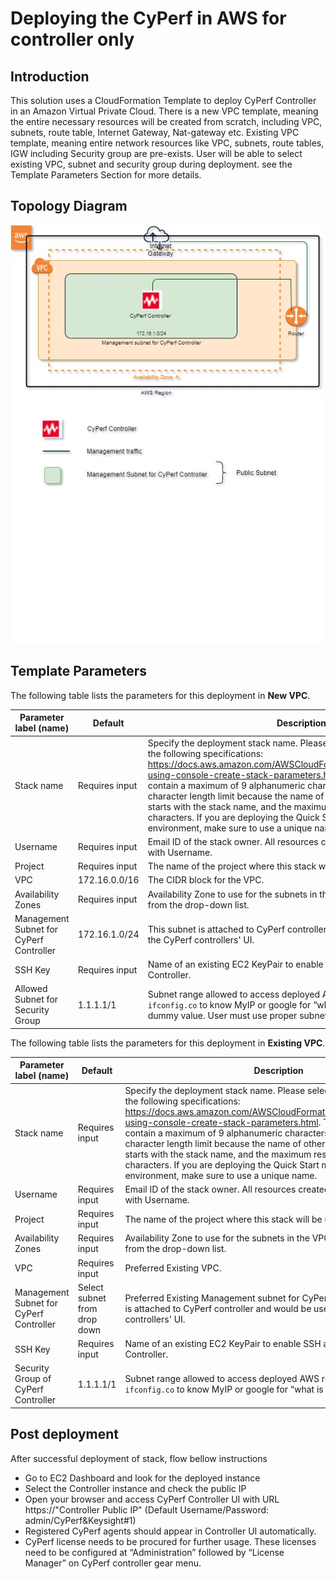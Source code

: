 # Deploying the CyPerf in AWS for controller only      
## Introduction
This solution uses a CloudFormation Template to deploy CyPerf Controller in an Amazon Virtual Private Cloud.
There is a new VPC template, meaning the entire necessary resources will be created from scratch, including VPC, subnets, route table, Internet Gateway, Nat-gateway etc. 
Existing VPC template, meaning entire network resources like VPC, subnets, route tables, IGW including Security group are pre-exists. User will be able to select existing VPC, subnet and security group during deployment.
see the Template Parameters Section for more details. 

## Topology Diagram
![cyperf_controller](cyperf_controller.jpg)

## Template Parameters
The following table lists the parameters for this deployment in **New VPC**.

| **Parameter label (name)**                   | **Default**            | **Description**  |
| ----------------------- | ----------------- | ----- |
| Stack name            | Requires input   | Specify the deployment stack name. Please select the stack name as per the following specifications: https://docs.aws.amazon.com/AWSCloudFormation/latest/UserGuide/cfn-using-console-create-stack-parameters.html. The stack name can contain a maximum of 9 alphanumeric characters. Amazon imposes this character length limit because the name of other resources from this stack starts with the stack name, and the maximum resource name length is 64 characters. If you are deploying the Quick Start multiple times in the same environment, make sure to use a unique name. |
| Username      | Requires input       | Email ID of the stack owner. All resources created by this stack are tagged with Username. |
| Project | Requires input | The name of the project where this stack will be used. |
| VPC | 172.16.0.0/16 |The CIDR block for the VPC. |
| Availability Zones | Requires input | Availability Zone to use for the subnets in the VPC. Select Availability Zone from the drop-down list. |
| Management Subnet for CyPerf Controller | 172.16.1.0/24 | This subnet is attached to CyPerf controller and would be used to access the CyPerf controllers' UI. |
| SSH Key                   | Requires input            | Name of an existing EC2 KeyPair to enable SSH access to the CyPerf Controller.  |
| Allowed Subnet for Security Group      | 1.1.1.1/1      | Subnet range allowed to access deployed AWS resources. Execute `curl ifconfig.co` to know MyIP or google for “what is my IP”. Default value is dummy value. User must use proper subnet range.  |

The following table lists the parameters for this deployment in **Existing VPC**.

| **Parameter label (name)**                   | **Default**            | **Description**  |
| ----------------------- | ----------------- | ----- |
| Stack name      | Requires input     | Specify the deployment stack name. Please select the stack name as per the following specifications: https://docs.aws.amazon.com/AWSCloudFormation/latest/UserGuide/cfn-using-console-create-stack-parameters.html. The stack name can contain a maximum of 9 alphanumeric characters. Amazon imposes this character length limit because the name of other resources from this stack starts with the stack name, and the maximum resource name length is 64 characters. If you are deploying the Quick Start multiple times in the same environment, make sure to use a unique name.  |
| Username                  | Requires input            | Email ID of the stack owner. All resources created by this stack are tagged with Username.  | 
| Project                  | Requires input            | The name of the project where this stack will be used.  | 
| Availability Zones                  | Requires input            | Availability Zone to use for the subnets in the VPC. Select Availability Zone from the drop-down list.  | 
| VPC                  | Requires input          | Preferred Existing VPC.  | 
| Management Subnet for CyPerf Controller                  | Select subnet from drop down            | Preferred Existing Management subnet for CyPerf Controller. This subnet is attached to CyPerf controller and would be used to access the CyPerf controllers' UI.  |
| SSH Key                   | Requires input            | Name of an existing EC2 KeyPair to enable SSH access to the CyPerf Controller.  | 
| Security Group of CyPerf Controller                  | 1.1.1.1/1            | Subnet range allowed to access deployed AWS resources. Execute `curl ifconfig.co` to know MyIP or google for “what is my IP”.  |

## Post deployment

After successful deployment of stack, flow bellow instructions

-	Go to EC2 Dashboard and look for the deployed instance
-	Select the Controller instance and check the public IP 
-	Open your browser and access CyPerf Controller UI with URL https://"Controller Public IP" (Default Username/Password: admin/CyPerf\&Keysight\#1)
-   Registered CyPerf agents should appear in Controller UI automatically.
-   CyPerf license needs to be procured for further usage. These licenses need to be configured at “Administration” followed by “License Manager” on CyPerf controller gear menu.